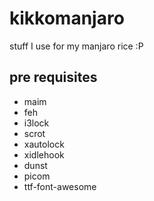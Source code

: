 # kikkomanjaro
stuff I use for my manjaro rice :P

## pre requisites
- maim
- feh
- i3lock
- scrot
- xautolock
- xidlehook
- dunst
- picom
- ttf-font-awesome
